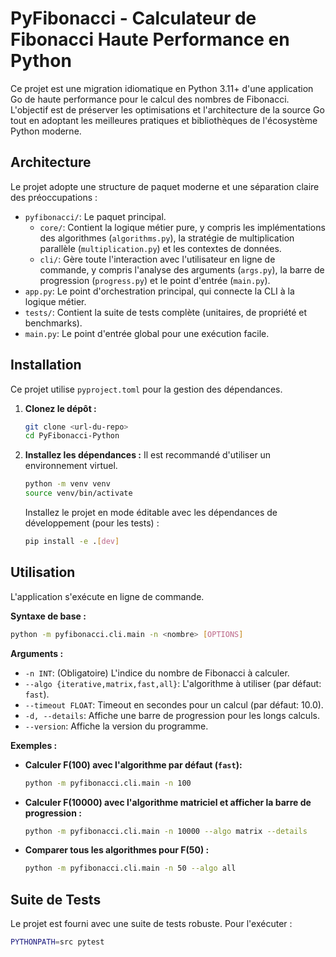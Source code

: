 # PyFibonacci - Calculateur de Fibonacci Haute Performance en Python

Ce projet est une migration idiomatique en Python 3.11+ d'une application Go de haute performance pour le calcul des nombres de Fibonacci. L'objectif est de préserver les optimisations et l'architecture de la source Go tout en adoptant les meilleures pratiques et bibliothèques de l'écosystème Python moderne.

## Architecture

Le projet adopte une structure de paquet moderne et une séparation claire des préoccupations :

-   `pyfibonacci/`: Le paquet principal.
    -   `core/`: Contient la logique métier pure, y compris les implémentations des algorithmes (`algorithms.py`), la stratégie de multiplication parallèle (`multiplication.py`) et les contextes de données.
    -   `cli/`: Gère toute l'interaction avec l'utilisateur en ligne de commande, y compris l'analyse des arguments (`args.py`), la barre de progression (`progress.py`) et le point d'entrée (`main.py`).
-   `app.py`: Le point d'orchestration principal, qui connecte la CLI à la logique métier.
-   `tests/`: Contient la suite de tests complète (unitaires, de propriété et benchmarks).
-   `main.py`: Le point d'entrée global pour une exécution facile.

## Installation

Ce projet utilise `pyproject.toml` pour la gestion des dépendances.

1.  **Clonez le dépôt :**
    ```bash
    git clone <url-du-repo>
    cd PyFibonacci-Python
    ```

2.  **Installez les dépendances :**
    Il est recommandé d'utiliser un environnement virtuel.
    ```bash
    python -m venv venv
    source venv/bin/activate
    ```
    Installez le projet en mode éditable avec les dépendances de développement (pour les tests) :
    ```bash
    pip install -e .[dev]
    ```

## Utilisation

L'application s'exécute en ligne de commande.

**Syntaxe de base :**
```bash
python -m pyfibonacci.cli.main -n <nombre> [OPTIONS]
```

**Arguments :**

-   `-n INT`: (Obligatoire) L'indice du nombre de Fibonacci à calculer.
-   `--algo {iterative,matrix,fast,all}`: L'algorithme à utiliser (par défaut: `fast`).
-   `--timeout FLOAT`: Timeout en secondes pour un calcul (par défaut: 10.0).
-   `-d, --details`: Affiche une barre de progression pour les longs calculs.
-   `--version`: Affiche la version du programme.

**Exemples :**

-   **Calculer F(100) avec l'algorithme par défaut (`fast`):**
    ```bash
    python -m pyfibonacci.cli.main -n 100
    ```

-   **Calculer F(10000) avec l'algorithme matriciel et afficher la barre de progression :**
    ```bash
    python -m pyfibonacci.cli.main -n 10000 --algo matrix --details
    ```

-   **Comparer tous les algorithmes pour F(50) :**
    ```bash
    python -m pyfibonacci.cli.main -n 50 --algo all
    ```

## Suite de Tests

Le projet est fourni avec une suite de tests robuste. Pour l'exécuter :
```bash
PYTHONPATH=src pytest
```
